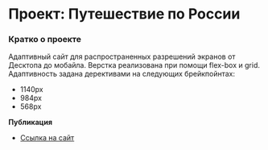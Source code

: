 # Проект: Путешествие по России

### Кратко о проекте

Адаптивный сайт для распространенных разрешений экранов от Десктопа до мобайла.
Верстка реализована при помощи flex-box и grid.
Адаптивность задана дерективами на следующих брейкпойнтах:
* 1140px
* 984px
* 568px

**Публикация**

* [Ссылка на сайт](https://photokub.github.io/russian-travel/)



